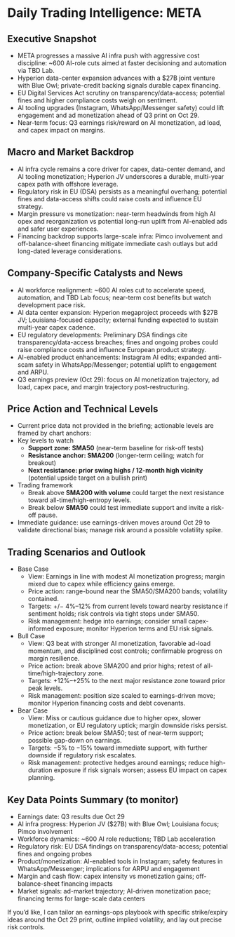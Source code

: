 # Daily Trading Intelligence: META

## Executive Snapshot
- META progresses a massive AI infra push with aggressive cost discipline: ~600 AI-role cuts aimed at faster decisioning and automation via TBD Lab. 
- Hyperion data-center expansion advances with a $27B joint venture with Blue Owl; private-credit backing signals durable capex financing. 
- EU Digital Services Act scrutiny on transparency/data-access; potential fines and higher compliance costs weigh on sentiment. 
- AI tooling upgrades (Instagram, WhatsApp/Messenger safety) could lift engagement and ad monetization ahead of Q3 print on Oct 29. 
- Near-term focus: Q3 earnings risk/reward on AI monetization, ad load, and capex impact on margins.

## Macro and Market Backdrop
- AI infra cycle remains a core driver for capex, data-center demand, and AI tooling monetization; Hyperion JV underscores a durable, multi-year capex path with offshore leverage.
- Regulatory risk in EU (DSA) persists as a meaningful overhang; potential fines and data-access shifts could raise costs and influence EU strategy.
- Margin pressure vs monetization: near-term headwinds from high AI opex and reorganization vs potential long-run uplift from AI-enabled ads and safer user experiences.
- Financing backdrop supports large-scale infra: Pimco involvement and off-balance-sheet financing mitigate immediate cash outlays but add long-dated leverage considerations.

## Company-Specific Catalysts and News
- AI workforce realignment: ~600 AI roles cut to accelerate speed, automation, and TBD Lab focus; near-term cost benefits but watch development pace risk.
- AI data center expansion: Hyperion megaproject proceeds with $27B JV; Louisiana-focused capacity; external funding expected to sustain multi-year capex cadence.
- EU regulatory developments: Preliminary DSA findings cite transparency/data-access breaches; fines and ongoing probes could raise compliance costs and influence European product strategy.
- AI-enabled product enhancements: Instagram AI edits; expanded anti-scam safety in WhatsApp/Messenger; potential uplift to engagement and ARPU.
- Q3 earnings preview (Oct 29): focus on AI monetization trajectory, ad load, capex pace, and margin trajectory post-restructuring.

## Price Action and Technical Levels
- Current price data not provided in the briefing; actionable levels are framed by chart anchors:
- Key levels to watch
  - **Support zone: SMA50** (near-term baseline for risk-off tests)
  - **Resistance anchor: SMA200** (longer-term ceiling; watch for breakout)
  - **Next resistance: prior swing highs / 12-month high vicinity** (potential upside target on a bullish print)
- Trading framework
  - Break above **SMA200 with volume** could target the next resistance toward all-time/high-entropy levels.
  - Break below **SMA50** could test immediate support and invite a risk-off pause.
- Immediate guidance: use earnings-driven moves around Oct 29 to validate directional bias; manage risk around a possible volatility spike.

## Trading Scenarios and Outlook
- Base Case
  - View: Earnings in line with modest AI monetization progress; margin mixed due to capex while efficiency gains emerge.
  - Price action: range-bound near the SMA50/SMA200 bands; volatility contained.
  - Targets: +/− 4%–12% from current levels toward nearby resistance if sentiment holds; risk controls via tight stops under SMA50.
  - Risk management: hedge into earnings; consider small capex-informed exposure; monitor Hyperion terms and EU risk signals.
- Bull Case
  - View: Q3 beat with stronger AI monetization, favorable ad-load momentum, and disciplined cost controls; confirmable progress on margin resilience.
  - Price action: break above SMA200 and prior highs; retest of all-time/high-trajectory zone.
  - Targets: +12%–+25% to the next major resistance zone toward prior peak levels.
  - Risk management: position size scaled to earnings-driven move; monitor Hyperion financing costs and debt covenants.
- Bear Case
  - View: Miss or cautious guidance due to higher opex, slower monetization, or EU regulatory uptick; margin downside risks persist.
  - Price action: break below SMA50; test of near-term support; possible gap-down on earnings.
  - Targets: −5% to −15% toward immediate support, with further downside if regulatory risk escalates.
  - Risk management: protective hedges around earnings; reduce high-duration exposure if risk signals worsen; assess EU impact on capex planning.

## Key Data Points Summary (to monitor)
- Earnings date: Q3 results due Oct 29
- AI infra progress: Hyperion JV ($27B) with Blue Owl; Louisiana focus; Pimco involvement
- Workforce dynamics: ~600 AI role reductions; TBD Lab acceleration
- Regulatory risk: EU DSA findings on transparency/data-access; potential fines and ongoing probes
- Product/monetization: AI-enabled tools in Instagram; safety features in WhatsApp/Messenger; implications for ARPU and engagement
- Margin and cash flow: capex intensity vs monetization gains; off-balance-sheet financing impacts
- Market signals: ad-market trajectory; AI-driven monetization pace; financing terms for large-scale data centers

If you’d like, I can tailor an earnings-ops playbook with specific strike/expiry ideas around the Oct 29 print, outline implied volatility, and lay out precise risk controls.